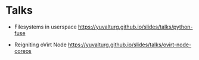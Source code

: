 # Talks

* Filesystems in userspace https://yuvalturg.github.io/slides/talks/python-fuse

* Reigniting oVirt Node https://yuvalturg.github.io/slides/talks/ovirt-node-coreos

